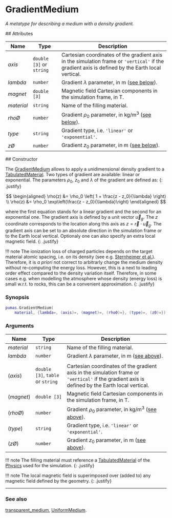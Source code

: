 # GradientMedium
_A metatype for describing a medium with a density gradient._


<div markdown="1" class="shaded-box fancy">
## Attributes

|Name|Type|Description|
|----|----|-----------|
|*axis*       |`double [3]` or `string`| Cartesian coordinates of the gradient axis in the simulation frame or `'vertical'` if the gradient axis is defined by the Earth local vertical. |
|*lambda*     |`number`                | Gradient $\lambda$ parameter, in m ([see below](#constructor)). |
|*magnet*     |`double [3]`            | Magnetic field Cartesian components in the simulation frame, in T. |
|*material*   |`string`                | Name of the filling material. |
|*rho&Oslash;*|`number`                | Gradient $\rho_0$ parameter, in kg/m<sup>3</sup> ([see below](#constructor)). |
|*type*       |`string`                | Gradient type, i.e. `'linear'` or `'exponential'`. |
|*z&Oslash;*  |`number`                | Gradient $z_0$ parameter, in m ([see below](#constructor)). |
</div>

<div markdown="1" class="shaded-box fancy">
## Constructor

The [GradientMedium](GradientMedium.md) allows to apply a unidimensional density
gradient to a [TabulatedMaterial](../physics/TabulatedMaterial.md). Two types of
gradient are available: linear or exponential. The parameters $\rho_0$, $z_0$
and $\lambda$ of the gradient are defined as:
{: .justify}

$$
\begin{aligned}
\rho(z) &= \rho_0 \left( 1 + \frac{z - z_0}{\lambda} \right) \\
\rho(z) &= \rho_0 \exp\left(\frac{z - z_0}{\lambda}\right)
\end{aligned}
$$

where the first equation stands for a linear gradient and the second for an
exponential one. The gradient axis is defined by a unit vector $\vec{u}_g$.
The $z$ coordinate corresponds to the location along this axis as $z = \vec{r}
\cdot \vec{u}_g$. The gradient axis can be set to an absolute direction in the
simulation frame or to the Earth local vertical. Optionaly one can also specify
an extra local magnetic field.
{: .justify}

!!! note
    The ionization loss of charged particles depends on the target material
    atomic spacing, i.e. on its density (see e.g. [Sternheimer et
    al.](https://doi.org/10.1016/0092-640X(84)90002-0)). Therefore, it is *a
    priori* not correct to arbitrarly change the medium density without
    re-computing the energy loss. However, this is a next to leading order
    effect compared to the density variation itself. Therefore, in some cases
    e.g. when modelling the atmosphere whose density (energy loss) is small
    w.r.t. to rocks, this can be a convenient approximation.
    {: .justify}

### Synopsis

```lua
pumas.GradientMedium(
    material, {lambda=, (axis)=, (magnet)=, (rho0)=}, (type)=, (z0)=})
```

### Arguments

|Name|Type|Description|
|----|----|-----------|
|*material*     |`string`                         | Name of the filling material. |
|*lambda*       |`number`                         | Gradient $\lambda$ parameter, in m ([see above](#constructor)). |
|||
|(*axis*)       |`double [3]`, `table` or `string`| Cartesian coordinates of the gradient axis in the simulation frame or `'vertical'` if the gradient axis is defined by the Earth local vertical. |
|(*magnet*)     |`double [3]`                     | Magnetic field Cartesian components in the simulation frame, in T. |
|(*rho&Oslash;*)|`number`                         | Gradient $\rho_0$ parameter, in kg/m<sup>3</sup> ([see above](#constructor)). |
|(*type*)       |`string`                         | Gradient type, i.e. `'linear'` or `'exponential'`. |
|(*z&Oslash;*)  |`number`                         | Gradient $z_0$ parameter, in m ([see above](#constructor)). |

!!! note
    The filling material must reference a
    [TabulatedMaterial](../physics/TabulatedMaterial.md) of the
    [Physics](../physics/Physics.md) used for the simulation.
    {: .justify}

!!! note
    The local magnetic field is superimposed over (added to) any magnetic field
    defined by the geometry.
    {: .justify}

---

### See also

[transparent\_medium](transparent_medium.md),
[UniformMedium](UniformMedium.md).
</div>

